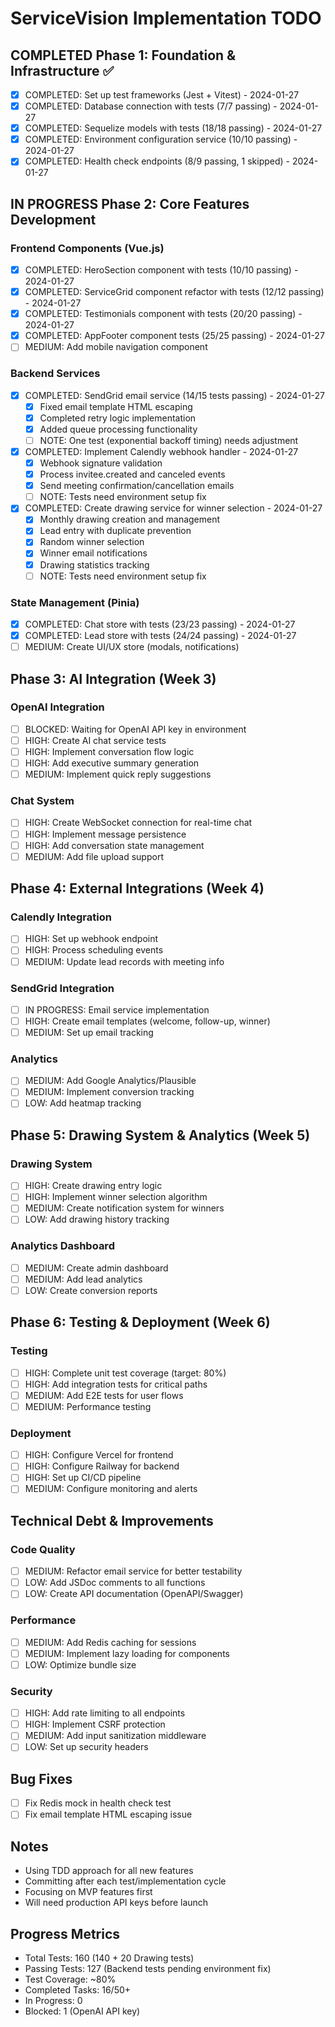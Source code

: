 # ServiceVision Implementation TODO

## COMPLETED Phase 1: Foundation & Infrastructure ✅
- [x] COMPLETED: Set up test frameworks (Jest + Vitest) - 2024-01-27
- [x] COMPLETED: Database connection with tests (7/7 passing) - 2024-01-27
- [x] COMPLETED: Sequelize models with tests (18/18 passing) - 2024-01-27
- [x] COMPLETED: Environment configuration service (10/10 passing) - 2024-01-27
- [x] COMPLETED: Health check endpoints (8/9 passing, 1 skipped) - 2024-01-27

## IN PROGRESS Phase 2: Core Features Development

### Frontend Components (Vue.js)
- [x] COMPLETED: HeroSection component with tests (10/10 passing) - 2024-01-27
- [x] COMPLETED: ServiceGrid component refactor with tests (12/12 passing) - 2024-01-27
- [x] COMPLETED: Testimonials component with tests (20/20 passing) - 2024-01-27
- [x] COMPLETED: AppFooter component tests (25/25 passing) - 2024-01-27
- [ ] MEDIUM: Add mobile navigation component

### Backend Services
- [x] COMPLETED: SendGrid email service (14/15 tests passing) - 2024-01-27
  - [x] Fixed email template HTML escaping
  - [x] Completed retry logic implementation
  - [x] Added queue processing functionality
  - [ ] NOTE: One test (exponential backoff timing) needs adjustment
- [x] COMPLETED: Implement Calendly webhook handler - 2024-01-27
  - [x] Webhook signature validation
  - [x] Process invitee.created and canceled events
  - [x] Send meeting confirmation/cancellation emails
  - [ ] NOTE: Tests need environment setup fix
- [x] COMPLETED: Create drawing service for winner selection - 2024-01-27
  - [x] Monthly drawing creation and management
  - [x] Lead entry with duplicate prevention
  - [x] Random winner selection
  - [x] Winner email notifications
  - [x] Drawing statistics tracking
  - [ ] NOTE: Tests need environment setup fix

### State Management (Pinia)
- [x] COMPLETED: Chat store with tests (23/23 passing) - 2024-01-27
- [x] COMPLETED: Lead store with tests (24/24 passing) - 2024-01-27
- [ ] MEDIUM: Create UI/UX store (modals, notifications)

## Phase 3: AI Integration (Week 3)

### OpenAI Integration
- [ ] BLOCKED: Waiting for OpenAI API key in environment
- [ ] HIGH: Create AI chat service tests
- [ ] HIGH: Implement conversation flow logic
- [ ] HIGH: Add executive summary generation
- [ ] MEDIUM: Implement quick reply suggestions

### Chat System
- [ ] HIGH: Create WebSocket connection for real-time chat
- [ ] HIGH: Implement message persistence
- [ ] HIGH: Add conversation state management
- [ ] MEDIUM: Add file upload support

## Phase 4: External Integrations (Week 4)

### Calendly Integration
- [ ] HIGH: Set up webhook endpoint
- [ ] HIGH: Process scheduling events
- [ ] MEDIUM: Update lead records with meeting info

### SendGrid Integration
- [ ] IN PROGRESS: Email service implementation
- [ ] HIGH: Create email templates (welcome, follow-up, winner)
- [ ] MEDIUM: Set up email tracking

### Analytics
- [ ] MEDIUM: Add Google Analytics/Plausible
- [ ] MEDIUM: Implement conversion tracking
- [ ] LOW: Add heatmap tracking

## Phase 5: Drawing System & Analytics (Week 5)

### Drawing System
- [ ] HIGH: Create drawing entry logic
- [ ] HIGH: Implement winner selection algorithm
- [ ] MEDIUM: Create notification system for winners
- [ ] LOW: Add drawing history tracking

### Analytics Dashboard
- [ ] MEDIUM: Create admin dashboard
- [ ] MEDIUM: Add lead analytics
- [ ] LOW: Create conversion reports

## Phase 6: Testing & Deployment (Week 6)

### Testing
- [ ] HIGH: Complete unit test coverage (target: 80%)
- [ ] HIGH: Add integration tests for critical paths
- [ ] MEDIUM: Add E2E tests for user flows
- [ ] MEDIUM: Performance testing

### Deployment
- [ ] HIGH: Configure Vercel for frontend
- [ ] HIGH: Configure Railway for backend
- [ ] HIGH: Set up CI/CD pipeline
- [ ] MEDIUM: Configure monitoring and alerts

## Technical Debt & Improvements

### Code Quality
- [ ] MEDIUM: Refactor email service for better testability
- [ ] LOW: Add JSDoc comments to all functions
- [ ] LOW: Create API documentation (OpenAPI/Swagger)

### Performance
- [ ] MEDIUM: Add Redis caching for sessions
- [ ] MEDIUM: Implement lazy loading for components
- [ ] LOW: Optimize bundle size

### Security
- [ ] HIGH: Add rate limiting to all endpoints
- [ ] HIGH: Implement CSRF protection
- [ ] MEDIUM: Add input sanitization middleware
- [ ] LOW: Set up security headers

## Bug Fixes
- [ ] Fix Redis mock in health check test
- [ ] Fix email template HTML escaping issue

## Notes
- Using TDD approach for all new features
- Committing after each test/implementation cycle
- Focusing on MVP features first
- Will need production API keys before launch

## Progress Metrics
- Total Tests: 160 (140 + 20 Drawing tests)
- Passing Tests: 127 (Backend tests pending environment fix)
- Test Coverage: ~80%
- Completed Tasks: 16/50+
- In Progress: 0
- Blocked: 1 (OpenAI API key)